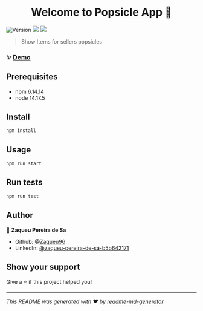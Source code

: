 <h1 align="center">Welcome to Popsicle App 👋</h1>
<p>
  <img alt="Version" src="https://img.shields.io/badge/version-1.0.0-blue.svg?cacheSeconds=2592000" />
  <img src="https://img.shields.io/badge/npm-6.14.14-blue.svg" />
  <img src="https://img.shields.io/badge/node-14.17.5-blue.svg" />
</p>

> Show Items for sellers popsicles

### ✨ [Demo](https://master.d3moioqlzv6usc.amplifyapp.com/)

## Prerequisites

- npm 6.14.14
- node 14.17.5

## Install

```sh
npm install
```

## Usage

```sh
npm run start
```

## Run tests

```sh
npm run test
```

## Author

👤 **Zaqueu Pereira de Sa**

* Github: [@Zaqueu96](https://github.com/Zaqueu96)
* LinkedIn: [@zaqueu-pereira-de-sá-b5b642171](https://linkedin.com/in/zaqueu-pereira-de-sá-b5b642171)

## Show your support

Give a ⭐️ if this project helped you!

***
_This README was generated with ❤️ by [readme-md-generator](https://github.com/kefranabg/readme-md-generator)_

